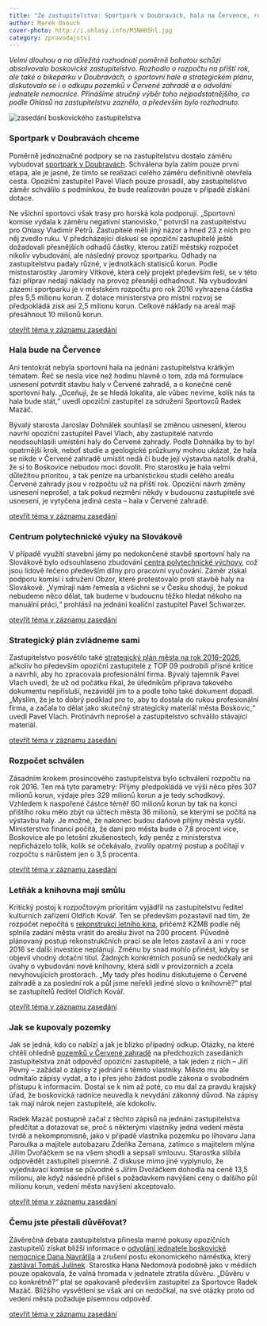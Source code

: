 ```yaml
---
title: "Ze zastupitelstva: Sportpark v Doubravách, hala na Července, rozpočet. A mlčení k nemocnici"
author: Marek Osouch
cover-photo: http://i.ohlasy.info/M3NH0Shl.jpg
category: zpravodajství
---
```


*Velmi dlouhou a na důležitá rozhodnutí poměrně bohatou schůzi absolvovalo boskovické zastupitelstvo. Rozhodlo o rozpočtu na příští rok, ale také o bikeparku v Doubravách, o sportovní hale a strategickém plánu, diskutovalo se i o odkupu pozemků v Červené zahradě a o odvolání jednatele nemocnice. Přinášíme stručný výběr toho nejpodstatnějšího, co podle Ohlasů na zastupitelstvu zaznělo, a především bylo rozhodnuto.*

<img src="http://i.ohlasy.info/M3NH0Sh.jpg" alt="zasedání boskovického zastupitelstva" class="img-responsive img-popup" data-author="Tomáš Trumpeš">

### Sportpark v Doubravách chceme

Poměrně jednoznačné podpory se na zastupitelstvu dostalo záměru vybudovat [sportpark v Doubravách](/clanky/2015/09/bikepark.html). Schválena byla zatím pouze první etapa, ale je jasné, že tímto se realizaci celého záměru definitivně otevřela cesta. Opoziční zastupitel Pavel Vlach pouze prosadil, aby zastupitelstvo záměr schválilo s podmínkou, že bude realizován pouze v případě získání dotace.

Ne všichni sportovci však trasy pro horská kola podporují. „Sportovní komise vydala k záměru negativní stanovisko,“ potvrdil na zastupitelstvu pro Ohlasy Vladimír Petrů. Zastupitelé měli jiný názor a hned 23 z nich pro něj zvedlo ruku. V předcházející diskusi se opoziční zastupitelé ještě dožadovali přesnějších odhadů částky, kterou zatíží městský rozpočet nikoliv vybudování, ale následný provoz sportparku. Odhady na zastupitelstvu padaly různé, v jednotkách statisíců korun. Podle místostarostky Jaromíry Vítkové, která celý projekt především řeší, se v této fázi příprav nedají náklady na provoz přesněji odhadnout. Na vybudování zázemí sportparku je v městském rozpočtu pro rok 2016 vyhrazena částka přes 5,5 milionu korun. Z dotace ministerstva pro místní rozvoj se předpokládá zisk asi 2,5 milionu korun. Celkové náklady na areál mají přesáhnout 10 milionů korun.

<span class="glyphicon glyphicon-play" aria-hidden="true"></span> [otevřít téma v záznamu zasedání](https://youtu.be/GTe5NLaCOiE?t=59m58s)

### Hala bude na Července

Ani tentokrát nebyla sportovní hala na jednání zastupitelstva krátkým tématem. Řeč se nesla více než hodinu hlavně o tom, zda má formulace usnesení potvrdit stavbu haly v Červené zahradě, a o konečné ceně sportovní haly. „Oceňuji, že se hledá lokalita, ale vůbec nevíme, kolik nás ta hala bude stát,“ uvedl opoziční zastupitel za sdružení Sportovců Radek Mazáč.

Bývalý starosta Jaroslav Dohnálek souhlasil se změnou usnesení, kterou navrhl opoziční zastupitel Pavel Vlach, aby zastupitelé natvrdo neodsouhlasili umístění haly do Červené zahrady. Podle Dohnálka by to byl opatrnější krok, neboť studie a geologické průzkumy mohou ukázat, že hala se nikde v Červené zahradě umístit nedá či bude její výstavba natolik drahá, že si to Boskovice nebudou moci dovolit. Pro starostku je hala velmi důležitou prioritou, a tak peníze na urbanistickou studii celého areálu Červené zahrady jsou v rozpočtu už na příští rok. Opoziční návrh změny usnesení neprošel, a tak pokud nezmění někdy v budoucnu zastupitelé své usnesení, je vytyčena jediná cesta – hala v Červené zahradě.

<span class="glyphicon glyphicon-play" aria-hidden="true"></span> [otevřít téma v záznamu zasedání](https://youtu.be/GTe5NLaCOiE?t=1h48m05s)

### Centrum polytechnické výuky na Slovákově

V případě využití stavební jámy po nedokončené stavbě sportovní haly na Slovákově bylo odsouhlaseno zbudování [centra polytechnické výchovy](/clanky/2015/10/budoucnost-slovakovy.html), což jsou lidově řečeno především dílny pro pracovní vyučování. Záměr získal podporu komisí i sdružení Obzor, které protestovalo proti stavbě haly na Slovákově. „Vymírají nám řemesla a všichni se v Česku shodují, že pokud nebudeme něco dělat, tak budeme v budoucnu těžko hledat někoho na manuální práci,“ prohlásil na jednání koaliční zastupitel Pavel Schwarzer.

<span class="glyphicon glyphicon-play" aria-hidden="true"></span> [otevřít téma v záznamu zasedání](https://youtu.be/GTe5NLaCOiE?t=3h13m33s)

### Strategický plán zvládneme sami

Zastupitelstvo posvětilo také [strategický plán města na rok 2016–2026](/clanky/2015/09/rozhovor-tajemnik.html), ačkoliv ho především opoziční zastupitelé z TOP 09 podrobili přísné kritice a navrhli, aby ho zpracovala profesionální firma. Bývalý tajemník Pavel Vlach uvedl, že už od počátku říkal, že úředníkům příprava takového dokumentu nepřísluší, nezáviděl jim to a podle toho také dokument dopadl. „Myslím, že je to dobrý podklad pro to, aby to dostala do rukou profesionální firma, a začala to dělat jako skutečný strategický materiál města Boskovic,“ uvedl Pavel Vlach. Protinávrh neprošel a zastupitelstvo schválilo stávající materiál.

<span class="glyphicon glyphicon-play" aria-hidden="true"></span> [otevřít téma v záznamu zasedání](https://youtu.be/GTe5NLaCOiE?t=4h23m21s)

### Rozpočet schválen

Zásadním krokem prosincového zastupitelstva bylo schválení rozpočtu na rok 2016. Ten má tyto parametry: Příjmy předpokládá ve výši něco přes 307 milionů korun, výdaje přes 329 milionů korun a je tedy schodkový. Vzhledem k naspořené částce téměř 60 milionů korun by tak na konci příštího roku mělo zbýt na účtech města 36 milionů, se kterými se počítá na výstavbu haly. Je možné, že nakonec budou daňové příjmy města vyšší. Ministerstvo financí počítá, že daní pro města bude o 7,8 procent více, Boskovice ale po letošní zkušenostech, kdy peněz z ministerstva nepřicházelo tolik, kolik se očekávalo, zvolily opatrný postup a počítají v rozpočtu s nárůstem jen o 3,5 procenta.

<span class="glyphicon glyphicon-play" aria-hidden="true"></span> [otevřít téma v záznamu zasedání](https://youtu.be/GTe5NLaCOiE?t=5h19m37s)

### Letňák a knihovna mají smůlu

Kritický postoj k rozpočtovým prioritám vyjádřil na zastupitelstvu ředitel kulturních zařízení Oldřich Kovář. Ten se především pozastavil nad tím, že rozpočet nepočítá s [rekonstrukcí letního kina](/clanky/2015/08/rekonstrukce-letnaku.html), přičemž KZMB podle něj splnila zadání města vrátit do areálu život na 200 procent. Původně plánovaný postup rekonstrukčních prací se ale letos zastavil a ani v roce 2016 se další investice neplánují. Změnu by snad mohlo přinést, kdyby se objevil vhodný dotační titul. Žádných konkrétních posunů se nedočkaly ani úvahy o vybudování nové knihovny, která sídlí v provizorních a zcela nevyhovujících prostorách. „My tady přes hodinu diskutujeme o Červené zahradě a za poslední rok a půl jsme neřekli jediné slovo o knihovně?“ ptal se zastupitelů ředitel Oldřich Kovář.

<span class="glyphicon glyphicon-play" aria-hidden="true"></span> [otevřít téma v záznamu zasedání](https://youtu.be/GTe5NLaCOiE?t=5h47m45s)

### Jak se kupovaly pozemky

Jak se jedná, kdo co nabízí a jak je blízko případný odkup. Otázky, na které chtěli ohledně [pozemků v Červené zahradě](/clanky/2015/11/cervenka-odkup.html) na předchozích zasedáních zastupitelstva znát odpověď opoziční zastupitelé, a tak jeden z nich – Jiří Pevný – zažádal o zápisy z jednání s těmito vlastníky. Město mu ale odmítalo zápisy vydat, a to i přes jeho žádost podle zákona o svobodném přístupu k informacím. Dostal se k nim až poté, co mu dal za pravdu krajský úřad, že boskovická radnice neuvedla k nevydání zákonný důvod. Na zápisy tak mají nárok nejen zastupitelé, ale kdokoliv.

Radek Mazáč postupně začal z těchto zápisů na jednání zastupitelstva předčítat a dotazovat se, proč s některými vlastníky jedná vedení města tvrdě a nekompromisně, jako v případě vlastníka pozemku po lihovaru Jana Paroulka a majitele autobazaru Zdeňka Zemana, zatímco s majitelem mlýna Jiřím Dvořáčkem se na všem shodli a sepsali smlouvu. Starostka slíbila odpovědět zastupiteli písemně. Z diskuse mimo jiné vyplynulo, že vyjednávací komise se původně s Jiřím Dvořáčkem dohodla na ceně 13,5 milionu, ale když následně přišel s požadavkem navýšení ceny o dalšího půl milionu korun, vedení města navýšení akceptovalo.

<span class="glyphicon glyphicon-play" aria-hidden="true"></span> [otevřít téma v záznamu zasedání](https://youtu.be/GTe5NLaCOiE?t=6h06m28s)

### Čemu jste přestali důvěřovat?

Závěrečná debata zastupitelstva přinesla marné pokusy opozičních zastupitelů získat bližší informace o [odvolání jednatele boskovické nemocnice Dana Navrátila](/clanky/2015/10/navratil-odvolan.html) a zrušení postu ekonomického náměstka, který [zastával Tomáš Julínek](/clanky/2015/12/julinek-odvolan.html). Starostka Hana Nedomová podobně jako v médiích pouze opakovala, že valná hromada v jednatele ztratila důvěru. „Důvěru v co konkrétně?“ ptal se opakovaně především zastupitel za Sportovce Radek Mazáč. Bližšího vysvětlení se však ani on nedočkal, na své otázky proto od vedení města požaduje písemnou odpověď.

<span class="glyphicon glyphicon-play" aria-hidden="true"></span> [otevřít téma v záznamu zasedání](https://youtu.be/GTe5NLaCOiE?t=6h40m45s)
